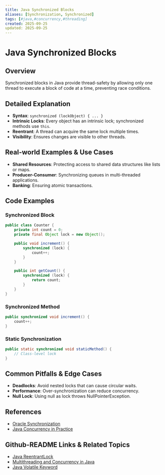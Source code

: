 ```yaml
---
title: Java Synchronized Blocks
aliases: [Synchronization, Synchronized]
tags: [#java,#concurrency,#threading]
created: 2025-09-25
updated: 2025-09-25
---
```


# Java Synchronized Blocks

## Overview

Synchronized blocks in Java provide thread-safety by allowing only one thread to execute a block of code at a time, preventing race conditions.

## Detailed Explanation

- **Syntax**: `synchronized (lockObject) { ... }`
- **Intrinsic Locks**: Every object has an intrinsic lock; synchronized methods use `this`.
- **Reentrant**: A thread can acquire the same lock multiple times.
- **Visibility**: Ensures changes are visible to other threads.

## Real-world Examples & Use Cases

- **Shared Resources**: Protecting access to shared data structures like lists or maps.
- **Producer-Consumer**: Synchronizing queues in multi-threaded applications.
- **Banking**: Ensuring atomic transactions.

## Code Examples

### Synchronized Block

```java
public class Counter {
    private int count = 0;
    private final Object lock = new Object();

    public void increment() {
        synchronized (lock) {
            count++;
        }
    }

    public int getCount() {
        synchronized (lock) {
            return count;
        }
    }
}
```

### Synchronized Method

```java
public synchronized void increment() {
    count++;
}
```

### Static Synchronization

```java
public static synchronized void staticMethod() {
    // Class-level lock
}
```

## Common Pitfalls & Edge Cases

- **Deadlocks**: Avoid nested locks that can cause circular waits.
- **Performance**: Over-synchronization can reduce concurrency.
- **Null Lock**: Using null as lock throws NullPointerException.

## References

- [Oracle Synchronization](https://docs.oracle.com/javase/tutorial/essential/concurrency/sync.html)
- [Java Concurrency in Practice](https://www.amazon.com/Java-Concurrency-Practice-Brian-Goetz/dp/0321349601)

## Github-README Links & Related Topics

- [Java ReentrantLock](../java-reentrantlock/README.md)
- [Multithreading and Concurrency in Java](../multithreading-and-concurrency-in-java/README.md)
- [Java Volatile Keyword](../java-volatile-keyword/README.md)